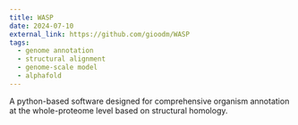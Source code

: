 ```yaml
---
title: WASP
date: 2024-07-10
external_link: https://github.com/gioodm/WASP
tags:
  - genome annotation
  - structural alignment
  - genome-scale model
  - alphafold
---
```


A python-based software designed for comprehensive organism annotation at the whole-proteome level based on structural homology.
